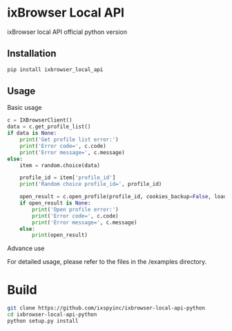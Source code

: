 # ixBrowser Local API

ixBrowser local API official python version

## Installation

```BASH
pip install ixbrowser_local_api
```

## Usage

Basic usage
```python
c = IXBrowserClient()
data = c.get_profile_list()
if data is None:
    print('Get profile list error:')
    print('Error code=', c.code)
    print('Error message=', c.message)
else:
	item = random.choice(data)

	profile_id = item['profile_id']
	print('Random choice profile_id=', profile_id)

	open_result = c.open_profile(profile_id, cookies_backup=False, load_profile_info_page=False)
	if open_result is None:
		print('Open profile error:')
		print('Error code=', c.code)
		print('Error message=', c.message)
	else:
		print(open_result)
```

Advance use

For detailed usage, please refer to the files in the /examples directory.



Build
=====

```bash
git clone https://github.com/ixspyinc/ixbrowser-local-api-python
cd ixbrowser-local-api-python
python setup.py install
```

